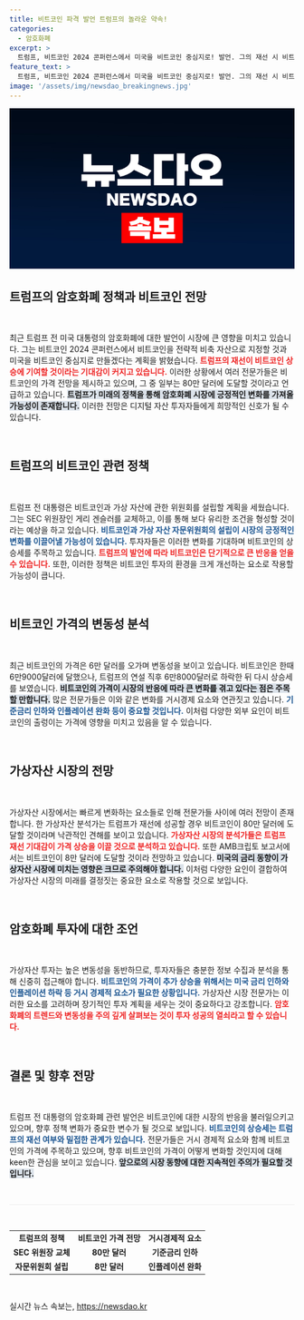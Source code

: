 ```yaml
---
title: 비트코인 파격 발언 트럼프의 놀라운 약속!
categories:
  - 암호화폐
excerpt: >
  트럼프, 비트코인 2024 콘퍼런스에서 미국을 비트코인 중심지로! 발언. 그의 재선 시 비트코인 80만 달러 돌파 전망까지! 암호화폐 시장이 들썩이는 이유는? 클릭해 확인하세요!
feature_text: >
  트럼프, 비트코인 2024 콘퍼런스에서 미국을 비트코인 중심지로! 발언. 그의 재선 시 비트코인 80만 달러 돌파 전망까지! 암호화폐 시장이 들썩이는 이유는? 클릭해 확인하세요!
image: '/assets/img/newsdao_breakingnews.jpg'
---
```


<p><img src="/assets/img/newsdao_breakingnews.jpg" alt="flaretime 속보" /></p>

<h2 data-ke-size="size26">트럼프의 암호화폐 정책과 비트코인 전망</h2>

<p data-ke-size="size16">&nbsp;</p>

<p>최근 트럼프 전 미국 대통령의 암호화폐에 대한 발언이 시장에 큰 영향을 미치고 있습니다. 그는 비트코인 2024 콘퍼런스에서 비트코인을 전략적 비축 자산으로 지정할 것과 미국을 비트코인 중심지로 만들겠다는 계획을 밝혔습니다. <b><span style="color: #ee2323;">트럼프의 재선이 비트코인 상승에 기여할 것이라는 기대감이 커지고 있습니다.</span></b> 이러한 상황에서 여러 전문가들은 비트코인의 가격 전망을 제시하고 있으며, 그 중 일부는 80만 달러에 도달할 것이라고 언급하고 있습니다. <b><span style="background-color: #21538527;">트럼프가 미래의 정책을 통해 암호화폐 시장에 긍정적인 변화를 가져올 가능성이 존재합니다.</span></b> 이러한 전망은 디지털 자산 투자자들에게 희망적인 신호가 될 수 있습니다. </p>

<p data-ke-size="size16">&nbsp;</p>

<h2 data-ke-size="size26">트럼프의 비트코인 관련 정책</h2>

<p data-ke-size="size16">&nbsp;</p>

<p>트럼프 전 대통령은 비트코인과 가상 자산에 관한 위원회를 설립할 계획을 세웠습니다. 그는 SEC 위원장인 게리 겐슬러를 교체하고, 이를 통해 보다 유리한 조건을 형성할 것이라는 예상을 하고 있습니다. <b><span style="color: #1a5490;">비트코인과 가상 자산 자문위원회의 설립이 시장의 긍정적인 변화를 이끌어낼 가능성이 있습니다.</span></b> 투자자들은 이러한 변화를 기대하며 비트코인의 상승세를 주목하고 있습니다. <b><span style="color: #ee2323;">트럼프의 발언에 따라 비트코인은 단기적으로 큰 반응을 얻을 수 있습니다.</span></b> 또한, 이러한 정책은 비트코인 투자의 환경을 크게 개선하는 요소로 작용할 가능성이 큽니다.</p>

<p data-ke-size="size16">&nbsp;</p>

<h2 data-ke-size="size26">비트코인 가격의 변동성 분석</h2>

<p data-ke-size="size16">&nbsp;</p>

<p>최근 비트코인의 가격은 6만 달러를 오가며 변동성을 보이고 있습니다. 비트코인은 한때 6만9000달러에 달했으나, 트럼프의 연설 직후 6만8000달러로 하락한 뒤 다시 상승세를 보였습니다. <b><span style="background-color: #21538527;">비트코인의 가격이 시장의 반응에 따라 큰 변화를 겪고 있다는 점은 주목할 만합니다.</span></b> 많은 전문가들은 이와 같은 변화를 거시경제 요소와 연관짓고 있습니다. <b><span style="color: #1a5490;">기준금리 인하와 인플레이션 완화 등이 중요할 것입니다.</span></b> 이처럼 다양한 외부 요인이 비트코인의 출렁이는 가격에 영향을 미치고 있음을 알 수 있습니다.</p>

<p data-ke-size="size16">&nbsp;</p>

<h2 data-ke-size="size26">가상자산 시장의 전망</h2>

<p data-ke-size="size16">&nbsp;</p>

<p>가상자산 시장에서는 빠르게 변화하는 요소들로 인해 전문가들 사이에 여러 전망이 존재합니다. 한 가상자산 분석가는 트럼프가 재선에 성공할 경우 비트코인이 80만 달러에 도달할 것이라며 낙관적인 견해를 보이고 있습니다. <b><span style="color: #ee2323;">가상자산 시장의 분석가들은 트럼프 재선 기대감이 가격 상승을 이끌 것으로 분석하고 있습니다.</span></b> 또한 AMB크립토 보고서에서는 비트코인이 8만 달러에 도달할 것이라 전망하고 있습니다. <b><span style="background-color: #21538527;">미국의 금리 동향이 가상자산 시장에 미치는 영향은 크므로 주의해야 합니다.</span></b> 이처럼 다양한 요인이 결합하여 가상자산 시장의 미래를 결정짓는 중요한 요소로 작용할 것으로 보입니다.</p>

<p data-ke-size="size16">&nbsp;</p>

<h2 data-ke-size="size26">암호화폐 투자에 대한 조언</h2>

<p data-ke-size="size16">&nbsp;</p>

<p>가상자산 투자는 높은 변동성을 동반하므로, 투자자들은 충분한 정보 수집과 분석을 통해 신중히 접근해야 합니다. <b><span style="color: #1a5490;">비트코인의 가격이 추가 상승을 위해서는 미국 금리 인하와 인플레이션 하락 등 거시 경제적 요소가 필요한 상황입니다.</span></b> 가상자산 시장 전문가는 이러한 요소를 고려하며 장기적인 투자 계획을 세우는 것이 중요하다고 강조합니다. <b><span style="color: #ee2323;">암호화폐의 트렌드와 변동성을 주의 깊게 살펴보는 것이 투자 성공의 열쇠라고 할 수 있습니다.</span></b> </p>

<p data-ke-size="size16">&nbsp;</p>

<h2 data-ke-size="size26">결론 및 향후 전망</h2>

<p data-ke-size="size16">&nbsp;</p>

<p>트럼프 전 대통령의 암호화폐 관련 발언은 비트코인에 대한 시장의 반응을 불러일으키고 있으며, 향후 정책 변화가 중요한 변수가 될 것으로 보입니다. <b><span style="color: #1a5490;">비트코인의 상승세는 트럼프의 재선 여부와 밀접한 관계가 있습니다.</span></b> 전문가들은 거시 경제적 요소와 함께 비트코인의 가격에 주목하고 있으며, 향후 비트코인의 가격이 어떻게 변화할 것인지에 대해 keen한 관심을 보이고 있습니다. <b><span style="background-color: #21538527;">앞으로의 시장 동향에 대한 지속적인 주의가 필요할 것입니다.</span></b> </p>

<p data-ke-size="size16">&nbsp;</p>

<hr style="height: 1px; border: none; background-color: #eee;">

<p data-ke-size="size16">&nbsp;</p>

<table style="width: 100%; text-align: left;">
<tr>
<td style="text-align: center; height: 17px;"><b>트럼프의 정책</b></td>
<td style="text-align: center; height: 17px;"><b>비트코인 가격 전망</b></td>
<td style="text-align: center; height: 17px;"><b>거시경제적 요소</b></td>
</tr>
<tr>
<td style="text-align: center; height: 17px;"><b>SEC 위원장 교체</b></td>
<td style="text-align: center; height: 17px;"><b>80만 달러</b></td>
<td style="text-align: center; height: 17px;"><b>기준금리 인하</b></td>
</tr>
<tr>
<td style="text-align: center; height: 17px;"><b>자문위원회 설립</b></td>
<td style="text-align: center; height: 17px;"><b>8만 달러</b></td>
<td style="text-align: center; height: 17px;"><b>인플레이션 완화</b></td>
</tr>
</table>

<p data-ke-size="size16">&nbsp;</p>
실시간 뉴스 속보는, <a href="https://newsdao.kr" rel="dofollow">https://newsdao.kr</a>


